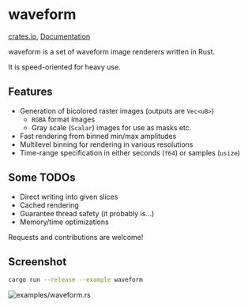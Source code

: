 # waveform

[crates.io](https://crates.io/crates/waveform), [Documentation](https://docs.rs/waveform/0.1.0/waveform/)

waveform is a set of waveform image renderers written in Rust.

It is speed-oriented for heavy use.

## Features

* Generation of bicolored raster images (outputs are `Vec<u8>`)
  * `RGBA` format images
  * Gray scale (`Scalar`) images for use as masks etc.
* Fast rendering from binned min/max amplitudes
* Multilevel binning for rendering in various resolutions
* Time-range specification in either seconds (`f64`) or samples (`usize`)

## Some TODOs

* Direct writing into given slices
* Cached rendering
* Guarantee thread safety (it probably is...)
* Memory/time optimizations

Requests and contributions are welcome!

## Screenshot

```sh
cargo run --release --example waveform
```

![examples/waveform.rs](https://user-images.githubusercontent.com/29127111/27250722-dd579ff6-5370-11e7-99c2-7dc3e7705c14.png)

